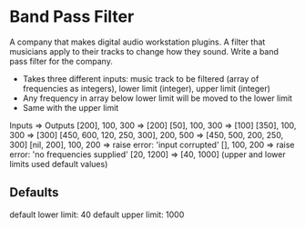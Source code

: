 # Band Pass Filter

A company that makes digital audio workstation plugins. A filter that musicians apply to their tracks to change how they sound. Write a band pass filter for the company.

- Takes three different inputs: music track to be filtered (array of frequencies as integers), lower limit (integer), upper limit (integer)
- Any frequency in array below lower limit will be moved to the lower limit
- Same with the upper limit

Inputs => Outputs
[200], 100, 300 => [200]
[50], 100, 300 => [100]
[350], 100, 300 => [300]
[450, 600, 120, 250, 300], 200, 500 => [450, 500, 200, 250, 300]
[nil, 200], 100, 200 => raise error: 'input corrupted'
[], 100, 200 => raise error: 'no frequencies supplied'
[20, 1200] => [40, 1000] (upper and lower limits used default values)

## Defaults

default lower limit: 40
default upper limit: 1000